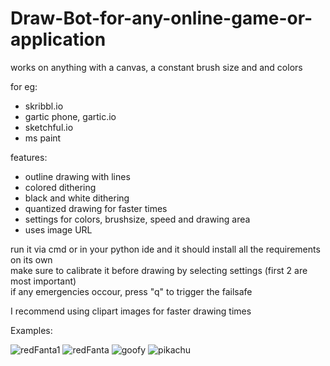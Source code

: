 # Draw-Bot-for-any-online-game-or-application
works on anything with a canvas, a constant brush size and and colors

for eg:
* skribbl.io
* gartic phone, gartic.io
* sketchful.io
* ms paint

features:
* outline drawing with lines
* colored dithering
* black and white dithering
* quantized drawing for faster times
* settings for colors, brushsize, speed and drawing area
* uses image URL

run it via cmd or in your python ide and it should install all the requirements on its own\
make sure to calibrate it before drawing by selecting settings (first 2 are most important)\
if any emergencies occour, press "q" to trigger the failsafe

I recommend using clipart images for faster drawing times

Examples:

![redFanta1](https://user-images.githubusercontent.com/108233076/175929241-bef148d2-a90e-485b-8a31-4ef41c9a9749.gif)
![redFanta](https://user-images.githubusercontent.com/108233076/175929254-18c14994-cae2-4bff-abbd-1a18c5ad907b.gif)
![goofy](https://user-images.githubusercontent.com/108233076/175929283-a5b94884-7071-4211-a84e-f5b2f5f4beb6.gif)
![pikachu](https://user-images.githubusercontent.com/108233076/177611063-ae0f5b1a-7524-440d-a83a-5e7d3e01149b.gif)
